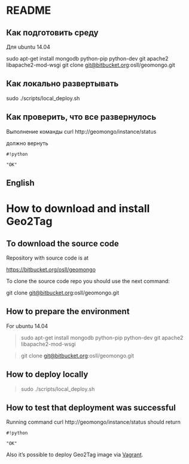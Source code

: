 # README #

## Как подготовить среду  ##
Для ubuntu 14.04

sudo apt-get install mongodb python-pip python-dev git apache2 libapache2-mod-wsgi
git clone git@bitbucket.org:osll/geomongo.git

## Как локально развертывать ##

sudo ./scripts/local_deploy.sh

## Как проверить, что все развернулось ##

Выполнение команды
curl http://geomongo/instance/status

должно вернуть 
```
#!python

"OK"
```
## English ##
# How to download and install Geo2Tag #

## To download the source code ##

Repository with source code is at

https://bitbucket.org/osll/geomongo

To clone the source code repo you should use the next command:

git clone git@bitbucket.org:osll/geomongo.git 


## How to prepare the environment ##

For  ubuntu 14.04

> sudo apt-get install mongodb python-pip python-dev git apache2 libapache2-mod-wsgi

> git clone git@bitbucket.org:osll/geomongo.git


## How to deploy locally ##

> sudo ./scripts/local_deploy.sh


## How to test that deployment was successful ##

Running command curl http://geomongo/instance/status should return 

```
#!python

"OK"
```

Also it’s possible to deploy Geo2Tag image via [Vagrant](https://geo2tag.wordpress.com/documentation/deployment-ge2tag-image-via-vagrant).
